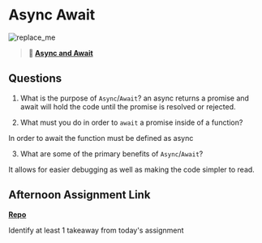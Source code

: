 # Async Await

![replace_me](https://codeworks.blob.core.windows.net/public/assets/img/illustrations/placeholder.svg)

> **📖 [Async and Await](https://codeworksacademy.com/fs-student-guide/resources/wk4/03-Async-Await)**

## Questions

1. What is the purpose of `Async`/`Await`?
   an async returns a promise and await will hold the code until the promise is resolved or rejected.

2. What must you do in order to `await` a promise inside of a function?

In order to await the function must be defined as async

3. What are some of the primary benefits of `Async`/`Await`?

It allows for easier debugging as well as making the code simpler to read.

## Afternoon Assignment Link

**[Repo](https://github.com/JackFox77/<ASSIGNMENT_REPO>)**

Identify at least 1 takeaway from today's assignment
